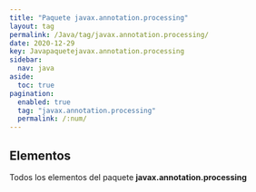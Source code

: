 ```yaml
---
title: "Paquete javax.annotation.processing"
layout: tag
permalink: /Java/tag/javax.annotation.processing/
date: 2020-12-29
key: Javapaquetejavax.annotation.processing
sidebar: 
  nav: java
aside: 
  toc: true
pagination: 
  enabled: true
  tag: "javax.annotation.processing"
  permalink: /:num/
---
```


<h2>Elementos</h2>
Todos los elementos del paquete <strong>javax.annotation.processing</strong>
